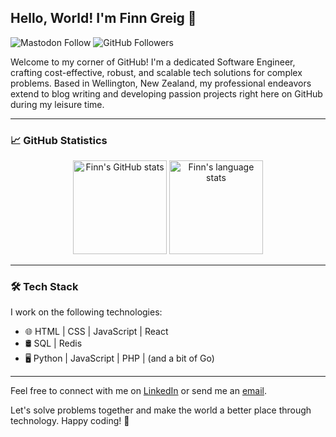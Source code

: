 ## Hello, World! I'm Finn Greig 👋

![Mastodon Follow](https://img.shields.io/mastodon/follow/109348191380012340?domain=https%3A%2F%2Fmastodon.nz&style=flat-square&color=563acc)
![GitHub Followers](https://img.shields.io/github/followers/finngreig?label=Followers&logo=GitHub&style=flat-square)

Welcome to my corner of GitHub! I'm a dedicated Software Engineer, crafting cost-effective, robust, and scalable tech solutions for complex problems. Based in Wellington, New Zealand, my professional endeavors extend to blog writing and developing passion projects right here on GitHub during my leisure time.

---

### 📈 GitHub Statistics

<p align="center">
  <img height="150em" src="https://github-readme-stats.vercel.app/api?username=finngreig&theme=transparent&show_icons=true" alt="Finn's GitHub stats" />
  <img height="150em" src="https://github-readme-stats.vercel.app/api/top-langs/?username=finngreig&size_weight=0.5&count_weight=0.5&theme=transparent&layout=compact" alt="Finn's language stats" />
</p>

---

### 🛠 Tech Stack

I work on the following technologies:

- 🌐 HTML | CSS | JavaScript | React
- 🛢️ SQL | Redis
- 🖥️ Python | JavaScript | PHP | (and a bit of Go)

---

Feel free to connect with me on [LinkedIn](https://www.linkedin.com/in/finngreig/) or send me an [email](mailto:hello@finngreig.com).

Let's solve problems together and make the world a better place through technology. Happy coding! 🚀

